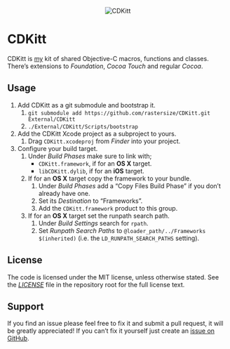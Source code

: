 <p align="center" >
	<img src="https://dl.dropboxusercontent.com/u/1337202/linked%20stuff/CDKitt/CDKitt-readme-banner.png" alt="CDKitt" title="CDKitt">
</p>

# CDKitt
CDKitt is [my](http://aron.cedercrantz.com/) kit of shared Objective-C macros, functions and classes. There’s extensions to _Foundation_, _Cocoa Touch_ and regular _Cocoa_.

## Usage
1. Add CDKitt as a git submodule and bootstrap it.
	1. `git submodule add https://github.com/rastersize/CDKitt.git External/CDKitt`
	2. `./External/CDKitt/Scripts/bootstrap`
2. Add the CDKitt Xcode project as a subproject to yours.
	1. Drag `CDKitt.xcodeproj` from _Finder_ into your project.
3. Configure your build target.
	1. Under _Build Phases_ make sure to link with;
		* `CDKitt.framework`, if for an **OS X** target.
		* `libCDKitt.dylib`, if for an **iOS** target.
	2. If for an **OS X** target copy the framework to your bundle.
		1. Under _Build Phases_ add a “Copy Files Build Phase” if you don’t already have one.
		2. Set its _Destination_ to “Frameworks”.
		3. Add the `CDKitt.framework` product to this group.
	3. If for an **OS X** target set the runpath search path.
		1. Under _Build Settings_ search for `rpath`.
		2. Set _Runpath Search Paths_ to `@loader_path/../Frameworks $(inherited)` (i.e. the `LD_RUNPATH_SEARCH_PATHS` setting).

## License
The code is licensed under the MIT license, unless otherwise stated. See the _[LICENSE](https://github.com/rastersize/CDKitt/blob/master/LICENSE)_ file in the repository root for the full license text.

## Support
If you find an issue please feel free to fix it and submit a pull request, it will be greatly appreciated! If you can’t fix it yourself just create an [issue on GitHub](https://github.com/rastersize/CDKitt/issues).
